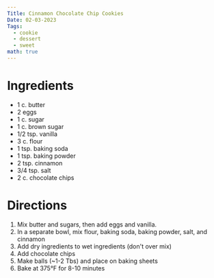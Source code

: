 ```yaml
---
Title: Cinnamon Chocolate Chip Cookies
Date: 02-03-2023
Tags:
  - cookie
  - dessert
  - sweet
math: true
---
```


# Ingredients
- 1 c. butter
- 2 eggs
- 1 c. sugar
- 1 c. brown sugar
- 1/2 tsp. vanilla
- 3 c. flour
- 1 tsp. baking soda
- 1 tsp. baking powder
- 2 tsp. cinnamon
- 3/4 tsp. salt
- 2 c. chocolate chips

# Directions
1. Mix butter and sugars, then add eggs and vanilla.
2. In a separate bowl, mix flour, baking soda, baking powder, salt, and cinnamon
3. Add dry ingredients to wet ingredients (don't over mix)
4. Add chocolate chips
5. Make balls (~1-2 Tbs) and place on baking sheets
6. Bake at 375°F for 8-10 minutes
